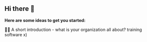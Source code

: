 ## Hi there 👋

**Here are some ideas to get you started:**

🙋‍♀️ A short introduction - what is your organization all about?
training software x)

